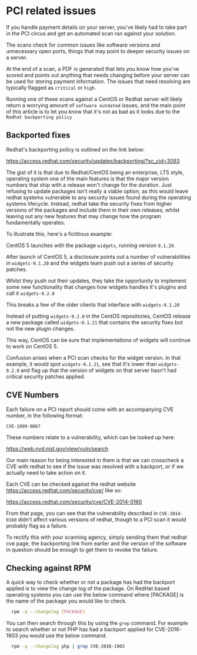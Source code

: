 # PCI related issues

If you handle payment details on your server, you've likely had to take part in the PCI circus and get an automated scan ran against your solution.

The scans check for common issues like software versions and unnecessary open ports, things that may point to deeper security issues on a server.

At the end of a scan, a PDF is generated that lets you know how you've scored and points out anything that needs changing before your server can be used for storing payment information. The issues that need resolving are typically flagged as `critical` or `high`.

Running one of these scans against a CentOS or Redhat server will likely return a worrying amount of `software outdated` issues, and the main point of this article is to let you know that it's not as bad as it looks due to the `Redhat backporting policy`

## Backported fixes

Redhat's backporting policy is outlined on the link below:

<https://access.redhat.com/security/updates/backporting/?sc_cid=3093>

The gist of it is that due to Redhat/CentOS being an enterprise, LTS style, operating system one of the main features is that the major version numbers that ship with a release won't change for the duration. Just refusing to update packages isn't really a viable option, as this would leave redhat systems vulnerable to any security issues found during the operating systems lifecycle. Instead, redhat take the security fixes from higher versions of the packages and include them in their own releases, whilst leaving out any new features that may change how the program fundamentally operates.

To illustrate this, here's a fictitious example:

CentOS 5 launches with the package `widgets`, running version `9.1.20`.

After launch of CentOS 5, a disclosure points out a number of vulnerabilities in `widgets-9.1.20` and the widgets team push out a series of security patches.

Whilst they push out their updates, they take the opportunity to implement some new functionality that changes how widgets handles it's plugins and call it `widgets-9.2.0`

This breaks a few of the older clients that interface with `widgets-9.1.20`

Instead of putting `widgets-9.2.0` in the CentOS repositories, CentOS release a new package called `widgets-9.1.21` that contains the security fixes but not the new plugin changes.

This way, CentOS can be sure that implementations of widgets will continue to work on CentOS 5.

Confusion arises when a PCI scan checks for the widget version. In that example, it would spot `widgets-9.1.21`, see that it's lower than `widgets-9.2.0` and flag up that the version of widgets on that server hasn't had critical security patches applied.

## CVE Numbers

Each failure on a PCI report should come with an accompanying CVE number, in the following format:

`CVE-1999-0067`

These numbers relate to a vulnerability, which can be looked up here:

<https://web.nvd.nist.gov/view/vuln/search>

Our main reason for being interested in them is that we can crosscheck a CVE with redhat to see if the issue was resolved with a backport, or if we actually need to take action on it.

Each CVE can be checked against the redhat website <https://access.redhat.com/security/cve/> like so:

<https://access.redhat.com/security/cve/CVE-2014-0160>

From that page, you can see that the vulnerability described in `CVE-2014-0160` didn't affect various versions of redhat, though to a PCI scan it would probably flag as a failure.

To rectify this with your scanning agency, simply sending them that redhat cve page, the backporting link from earlier and the version of the software in question should be enough to get them to revoke the failure.

## Checking against RPM

A quick way to check whether or not a package has had the backport applied is to view the change log of the package. On RedHat based operating systems you can use the below command where [PACKAGE] is the name of the package you would like to check.

```bash
  rpm -q --changelog [PACKAGE]
```

You can then search through this by using the `grep` command. For example to search whether or not PHP has had a backport applied for CVE-2016-1903 you would use the below command.

```bash
  rpm -q --changelog php | grep CVE-2016-1903
```
